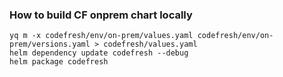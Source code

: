 ### How to build CF onprem chart locally

```shell
yq m -x codefresh/env/on-prem/values.yaml codefresh/env/on-prem/versions.yaml > codefresh/values.yaml
helm dependency update codefresh --debug
helm package codefresh
```
